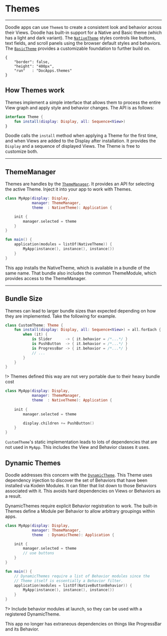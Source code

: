 # Themes
--------

Doodle apps can use `Theme`s to create a consistent look and behavior across their Views. Doodle has built-in support for
a Native and Basic theme (which has a light and dark variant). The [`NativeTheme`]() styles controls like buttons, text fields, and scroll panels using the browser
default styles and behaviors. The [`BasicTheme`]() provides a customizable foundation to further build on.

```doodle
{
    "border": false,
    "height": "400px",
    "run"   : "DocApps.themes"
}
```


## How Themes work

Themes implement a simple interface that allows them to process the entire View graph and apply style and behavior changes.
The API is as follows:

```kotlin
interface Theme {
    fun install(display: Display, all: Sequence<View>)
}
```

Doodle calls the `install` method when applying a Theme for the first time, and when Views are added to the Display after
installation. It provides the `Display` and a sequence of displayed Views. The Theme is free to customize both.

---
## ThemeManager

Themes are handles by the [`ThemeManager`](). It provides an API for selecting the active Theme. Inject it into your app to work
with Themes.

```kotlin
class MyApp(display: Display,
            manager: ThemeManager,
            theme  : NativeTheme): Application {

    init {
        manager.selected = theme
    }
}

fun main() {
    application(modules = listOf(NativeTheme)) {
        MyApp(instance(), instance(), instance())
    }
}
``` 

This app installs the NativeTheme, which is available in a bundle of the same name. That bundle also includes the
common ThemeModule, which provides access to the ThemeManager.

---
## Bundle Size

Themes can lead to larger bundle sizes than expected depending on how they are implemented. Take the following
for example.

```kotlin
class CustomTheme: Theme {
    fun install(display: Display, all: Sequence<View>) = all.forEach {
        when (it) {
            is Slider      -> { it.behavior = /*...*/ }
            is PushButton  -> { it.behavior = /*...*/ }
            is ProgressBar -> { it.behavior = /*...*/ }
            // ...
        }
    }
}
```
!> Themes defined this way are not very portable due to their heavy bundle cost

```kotlin
class MyApp(display: Display,
            manager: ThemeManager,
            theme  : NativeTheme): Application {
            
    init {
        manager.selected = theme

        display.children += PushButton()
    }
}
```

`CustomTheme`'s static implementation leads to lots of dependencies that are not used in `MyApp`. This includes the View
and Behavior classes it uses.

## Dynamic Themes

Doodle addresses this concern with the [`DynamicTheme`](). This Theme uses dependency injection to discover the set of
Behaviors that have been installed via Kodein Modules. It can filter that list down to those Behaviors associated
with it. This avoids hard dependencies on Views or Behaviors as a result.

DynamicThemes require explicit Behavior registration to work. The built-in Themes define a Module per Behavior to allow
arbitrary groupings within apps.

```kotlin
class MyApp(display: Display,
            manager: ThemeManager,
            theme  : DynamicTheme): Application {

    init {
        manager.selected = theme
        // use buttons
    }
}

fun main() {
    // DynamicThemes require a list of Behavior modules since the
    // Theme itself is essentially a Behavior filter.
    application(modules = listOf(NativeButtonBehavior)) {
        MyApp(instance(), instance(), instance())
    }
}
``` 
?> Include behavior modules at launch, so they can be used with a registered DynamicTheme.

This app no longer has extraneous dependencies on things like ProgressBar and its Behavior.